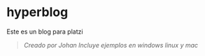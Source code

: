 # hyperblog
Este es un blog para platzi

> *Creado por Johan*
> *Incluye ejemplos en windows linux y mac*